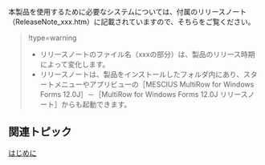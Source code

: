 
本製品を使用するために必要なシステムについては、付属のリリースノート（ReleaseNote\_xxx.htm）に記載されていますので、そちらをご覧ください。


> !type=warning
>
> *   リリースノートのファイル名（xxxの部分）は、製品のリリース時期によって変化します。
> *   リリースノートは、製品をインストールしたフォルダ内にあり、スタートメニューやアプリビューの［MESCIUS MultiRow for Windows Forms 12.0J］－［MultiRow for Windows Forms 12.0J リリースノート］からも起動できます。

## 関連トピック

[はじめに](gcdocsite__documentlink?toc-item-id=3d175a1a-2d32-483f-88d2-63a0278ba40f)